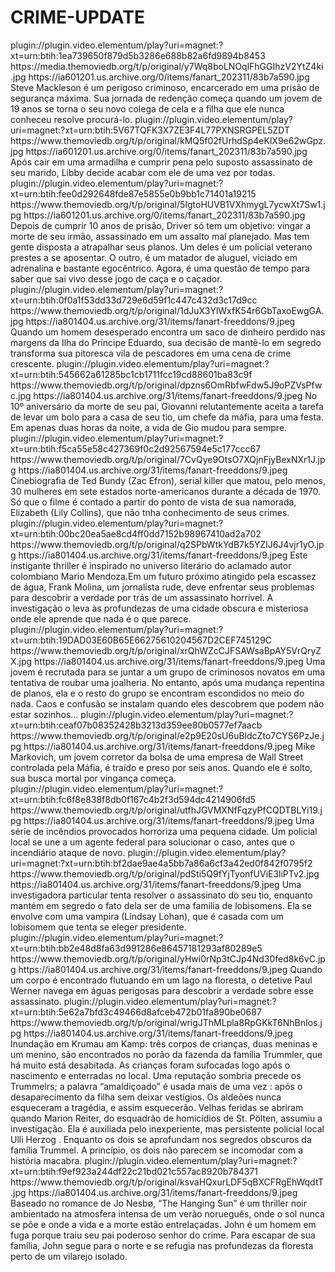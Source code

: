 # CRIME-UPDATE





<item>
<title>[COLOR silver][B] SEGURANÇA MAXÍMA [/COLOR][/B][COLOR yellow]  FULL HD  [B][/COLOR][/B]</title>
<link>plugin://plugin.video.elementum/play?uri=magnet:?xt=urn:btih:1ea739650f879d5b3286e688b82a6fd9894b8453</link>
<thumbnail>https://media.themoviedb.org/t/p/original/y7Wq8boLNOqlFhGGIhzV2YtZ4ki.jpg</thumbnail>
<fanart>https://ia601201.us.archive.org/0/items/fanart_202311/83b7a590.jpg</fanart>
<info>Steve Mackleson é um perigoso criminoso, encarcerado em uma prisão de segurança máxima. Sua jornada de redenção começa quando um jovem de 19 anos se torna o seu novo colega de cela e a filha que ele nunca conheceu resolve procurá-lo.</info>
</item>

<item>
<title>[COLOR silver][B] RISCO DUPLO ( LEGENDADO ) [/COLOR][/B][COLOR yellow]  FULL HD  [B][/COLOR][/B]</title>
<link>plugin://plugin.video.elementum/play?uri=magnet:?xt=urn:btih:5V67TQFK3X7ZE3F4L77PXNSRGPEL5ZDT</link>
<thumbnail>https://www.themoviedb.org/t/p/original/kMQ5f02fUrhdSp4eKlX9e62wGpz.jpg</thumbnail>
<fanart>https://ia601201.us.archive.org/0/items/fanart_202311/83b7a590.jpg</fanart>
<info>Após cair em uma armadilha e cumprir pena pelo suposto assassinato de seu marido, Libby decide acabar com ele de uma vez por todas.</info>
</item>

<item>
<title>[COLOR silver][B] RÁPIDA VINGANÇA [/COLOR][/B][COLOR yellow]  FULL HD  [B][/COLOR][/B]</title>
<link>plugin://plugin.video.elementum/play?uri=magnet:?xt=urn:btih:fee0d292648fde87e5855e0b9bb1c71401a19215</link>
<thumbnail>https://www.themoviedb.org/t/p/original/5IgtoHUVB1VXhmygL7ycwXt7Sw1.jpg</thumbnail>
<fanart>https://ia601201.us.archive.org/0/items/fanart_202311/83b7a590.jpg</fanart>
<info>Depois de cumprir 10 anos de prisão, Driver só tem um objetivo: vingar a morte de seu irmão, assassinado em um assalto mal planejado. Mas tem gente disposta a atrapalhar seus planos. Um deles é um policial veterano prestes a se aposentar. O outro, é um matador de aluguel, viciado em adrenalina e bastante egocêntrico. Agora, é uma questão de tempo para saber que sai vivo desse jogo de caça e o caçador.</info>
</item>

<item>
<title>[COLOR silver][B] DESVIO DE CONDUTA [/COLOR][/B][COLOR yellow]  FULL HD  [B][/COLOR][/B]</title>
<link>plugin://plugin.video.elementum/play?uri=magnet:?xt=urn:btih:0f0a1f53dd33d729e6d59f1c447c432d3c17d9cc</link>
<thumbnail>https://www.themoviedb.org/t/p/original/1dJuX3YlWxfK54r6GbTaxoEwgGA.jpg</thumbnail>
<fanart>https://ia801404.us.archive.org/31/items/fanart-freeddons/9.jpeg</fanart>
<info>Quando um homem desesperado encontra um saco de dinheiro perdido nas margens da Ilha do Príncipe Eduardo, sua decisão de mantê-lo em segredo transforma sua pitoresca vila de pescadores em uma cena de crime crescente.</info>
</item>

<item>
<title>[COLOR silver][B] VINGANÇA DE FAMILIA [/COLOR][/B][COLOR yellow]  FULL HD  [B][/COLOR][/B]</title>
<link>plugin://plugin.video.elementum/play?uri=magnet:?xt=urn:btih:545662a61285bc1cb1711fcc19cd88601ba83c9f</link>
<thumbnail>https://www.themoviedb.org/t/p/original/dpzns6OmRbfwFdw5J9oPZVsPfwc.jpg</thumbnail>
<fanart>https://ia801404.us.archive.org/31/items/fanart-freeddons/9.jpeg</fanart>
<info>No 10º aniversário da morte de seu pai, Giovanni relutantemente aceita a tarefa de levar um bolo para a casa de seu tio, um chefe da máfia, para uma festa. Em apenas duas horas da noite, a vida de Gio mudou para sempre.</info>
</item>

<item>
<title>[COLOR silver][B] TED BUNDY - A IRRESISTIVÉL FACE DO MAL [/COLOR][/B][COLOR yellow]  FULL HD  [B][/COLOR][/B]</title>
<link>plugin://plugin.video.elementum/play?uri=magnet:?xt=urn:btih:f5ca55e58c427369f0c2d92567594e5c177ccc67</link>
<thumbnail>https://www.themoviedb.org/t/p/original/7CvQye9OtsO7XQjnFjyBexNXr1J.jpg</thumbnail>
<fanart>https://ia801404.us.archive.org/31/items/fanart-freeddons/9.jpeg</fanart>
<info> Cinebiografia de Ted Bundy (Zac Efron), serial killer que matou, pelo menos, 30 mulheres em sete estados norte-americanos durante a década de 1970. Só que o filme é contado a partir do ponto de vista de sua namorada, Elizabeth (Lily Collins), que não tnha conhecimento de seus crimes.</info>
</item>

<item>
<title>[COLOR silver][B] A ÚLTIMA FONTE  [/COLOR][/B][COLOR yellow]  FULL HD  [B][/COLOR][/B]</title>
<link>plugin://plugin.video.elementum/play?uri=magnet:?xt=urn:btih:00bc20ea5ae8cd4ff0dd7152b98967410ad2a702</link>
<thumbnail>https://www.themoviedb.org/t/p/original/q2SPbWtkYdB7k5YZlJ6J4vjr1yO.jpg</thumbnail>
<fanart>https://ia801404.us.archive.org/31/items/fanart-freeddons/9.jpeg</fanart>
<info>Este instigante thriller é inspirado no universo literário do aclamado autor colombiano Mario Mendoza.Em um futuro próximo atingido pela escassez de água, Frank Molina, um jornalista rude, deve enfrentar seus problemas para descobrir a verdade por trás de um assassinato horrível. A investigação o leva às profundezas de uma cidade obscura e misteriosa onde ele aprende que nada é o que parece.</info>
</item>

<item>
<title>[COLOR silver][B] HAIR-TRIGGER [/COLOR][/B][COLOR yellow]  FULL HD  [B][/COLOR][/B]</title>
<link>plugin://plugin.video.elementum/play?uri=magnet:?xt=urn:btih:19DAD03E60B65E66275610204567D2CEF745129C</link>
<thumbnail>https://www.themoviedb.org/t/p/original/xrQhWZcCJFSAWsaBpAY5VrQryZX.jpg</thumbnail>
<fanart>https://ia801404.us.archive.org/31/items/fanart-freeddons/9.jpeg</fanart>
<info> Uma jovem é recrutada para se juntar a um grupo de criminosos novatos em uma tentativa de roubar uma joalheria. No entanto, após uma mudança repentina de planos, ela e o resto do grupo se encontram escondidos no meio do nada. Caos e confusão se instalam quando eles descobrem que podem não estar sozinhos…</info>
</item>

<item>
<title>[COLOR silver][B] VINGANÇA EM DOBRO [/COLOR][/B][COLOR yellow]  FULL HD  [B][/COLOR][/B]</title>
<link>plugin://plugin.video.elementum/play?uri=magnet:?xt=urn:btih:ceaf07b08352428b3213d359ee80b0577ef7aacb</link>
<thumbnail>https://www.themoviedb.org/t/p/original/e2p9E20sU6uBldcZto7CYS6PzJe.jpg</thumbnail>
<fanart>https://ia801404.us.archive.org/31/items/fanart-freeddons/9.jpeg</fanart>
<info> Mike Markovich, um jovem corretor da bolsa de uma empresa de Wall Street controlada pela Máfia, é traído e preso por seis anos. Quando ele é solto, sua busca mortal por vingança começa.</info>
</item> 

<item>
<title>[COLOR silver][B] CHAMAS DA FÚRIA [/COLOR][/B][COLOR yellow]  FULL HD  [B][/COLOR][/B]</title>
<link>plugin://plugin.video.elementum/play?uri=magnet:?xt=urn:btih:fc6f8e838f8db0f167c4b2f3d594dc4214906fd5</link>
<thumbnail>https://www.themoviedb.org/t/p/original/utfhJGVMXNfFqzyPfCQDTBLYi19.jpg</thumbnail>
<fanart>https://ia801404.us.archive.org/31/items/fanart-freeddons/9.jpeg</fanart>
<info> Uma série de incêndios provocados horroriza uma pequena cidade. Um policial local se une a um agente federal para solucionar o caso, antes que o incendiário ataque de novo.</info>
</item>

<item>
<title>[COLOR silver][B] ENTRE AS SOMBRAS [/COLOR][/B][COLOR yellow]  FULL HD  [B][/COLOR][/B]</title>
<link>plugin://plugin.video.elementum/play?uri=magnet:?xt=urn:btih:bf2dae9ae4a5bb7a86a6cf3a42ed0f842f0795f2</link>
<thumbnail>https://www.themoviedb.org/t/p/original/pdSti5Q9fYjTyonfUViE3liPTv2.jpg</thumbnail>
<fanart>https://ia801404.us.archive.org/31/items/fanart-freeddons/9.jpeg</fanart>
<info>Uma investigadora particular tenta resolver o assassinato do seu tio, enquanto mantém em segredo o fato dela ser de uma família de lobisomens. Ela se envolve com uma vampira (Lindsay Lohan), que é casada com um lobisomem que tenta se eleger presidente.</info>
</item>

<item>
<title>[COLOR silver][B] RASTROS DE SANGUE [/COLOR][/B][COLOR yellow]  FULL HD  [B][/COLOR][/B]</title>
<link>plugin://plugin.video.elementum/play?uri=magnet:?xt=urn:btih:bb2e48d8fa63d991286e86457181293af80289e5</link>
<thumbnail>https://www.themoviedb.org/t/p/original/yHwi0rNp3tCJp4Nd30fed8k6vC.jpg</thumbnail>
<fanart>https://ia801404.us.archive.org/31/items/fanart-freeddons/9.jpeg</fanart>
<info> Quando um corpo é encontrado flutuando em um lago na floresta, o detetive Paul Werner navega em águas perigosas para descobrir a verdade sobre esse assassinato.</info>
</item>

<item>
<title>[COLOR silver][B] A MALDIÇÃO [/COLOR][/B][COLOR yellow]  FULL HD  [B][/COLOR][/B]</title>
<link>plugin://plugin.video.elementum/play?uri=magnet:?xt=urn:btih:5e62a7bfd3c49466d8afceb472b01fa890be0687</link>
<thumbnail>https://www.themoviedb.org/t/p/original/wrigJThMLpla8RpGKkT6NhBnIos.jpg</thumbnail>
<fanart>https://ia801404.us.archive.org/31/items/fanart-freeddons/9.jpeg</fanart>
<info> Inundação em Krumau am Kamp: três corpos de crianças, duas meninas e um menino, são encontrados no porão da fazenda da família Trummler, que há muito está desabitada. As crianças foram sufocadas logo após o nascimento e enterradas no local. Uma reputação sombria precede os Trummelrs; a palavra “amaldiçoado” é usada mais de uma vez : após o desaparecimento da filha sem deixar vestígios. Os aldeões nunca esqueceram a tragédia, e assim esquecerão. Velhas feridas se abriram quando Marion Reiter, do esquadrão de homicídios de St. Pölten, assumiu a investigação. Ela é auxiliada pelo inexperiente, mas persistente policial local Ulli Herzog . Enquanto os dois se aprofundam nos segredos obscuros da família Trummel. A princípio, os dois não parecem se incomodar com a história macabra.</info>
</item>

<item>
<title>[COLOR silver][B] O SOL PENDURADO [/COLOR][/B][COLOR yellow]  FULL HD  [B][/COLOR][/B]</title>
<link>plugin://plugin.video.elementum/play?uri=magnet:?xt=urn:btih:f9ef923a244df22c21bd021c557ac8920b784371</link>
<thumbnail>https://www.themoviedb.org/t/p/original/ksvaHQxurLDF5qBXCFRgEhWqdtT.jpg</thumbnail>
<fanart>https://ia801404.us.archive.org/31/items/fanart-freeddons/9.jpeg</fanart>
<info>Baseado no romance de Jo Nesbø, “The Hanging Sun” é um thriller noir ambientado na atmosfera intensa de um verão norueguês, onde o sol nunca se põe e onde a vida e a morte estão entrelaçadas. John é um homem em fuga porque traiu seu pai poderoso senhor do crime. Para escapar de sua família, John segue para o norte e se refugia nas profundezas da floresta perto de um vilarejo isolado.</info>
</item>
